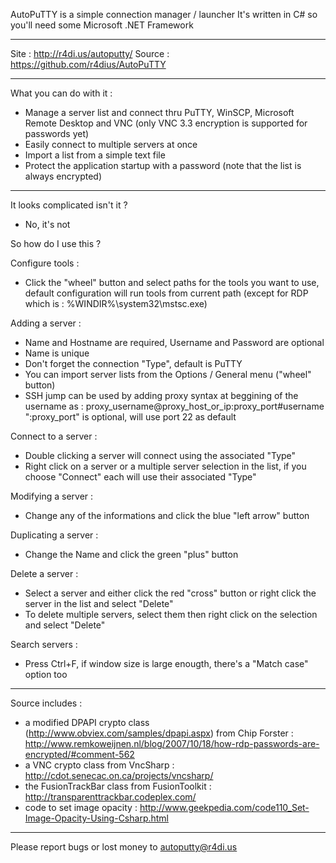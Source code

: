 
 AutoPuTTY is a simple connection manager / launcher
 It's written in C# so you'll need some Microsoft .NET Framework

---------------------------------------------

 Site : http://r4di.us/autoputty/
 Source : https://github.com/r4dius/AutoPuTTY

---------------------------------------------

 What you can do with it :

 - Manage a server list and connect thru PuTTY, WinSCP, Microsoft Remote Desktop and VNC (only VNC 3.3 encryption is supported for passwords yet)
 - Easily connect to multiple servers at once
 - Import a list from a simple text file
 - Protect the application startup with a password (note that the list is always encrypted)

---------------------------------------------

 It looks complicated isn't it ?
 - No, it's not

 So how do I use this ?

 Configure tools :
 - Click the "wheel" button and select paths for the tools you want to use, default configuration will run tools from current path (except for RDP which is : %WINDIR%\system32\mstsc.exe) 

 Adding a server :
 - Name and Hostname are required, Username and Password are optional
 - Name is unique
 - Don't forget the connection "Type", default is PuTTY
 - You can import server lists from the Options / General menu ("wheel" button)
 - SSH jump can be used by adding proxy syntax at beggining of the username as :
     proxy_username@proxy_host_or_ip:proxy_port#username
   ":proxy_port" is optional, will use port 22 as default

 Connect to a server :
 - Double clicking a server will connect using the associated "Type"
 - Right click on a server or a multiple server selection in the list, if you choose "Connect" each will use their associated "Type"
 
 Modifying a server :
 - Change any of the informations and click the blue "left arrow" button

 Duplicating a server :
 - Change the Name and click the green "plus" button

 Delete a server :
 - Select a server and either click the red "cross" button or right click the server in the list and select "Delete"
 - To delete multiple servers, select them then right click on the selection and select "Delete"

 Search servers :
 - Press Ctrl+F, if window size is large enougth, there's a "Match case" option too

---------------------------------------------

 Source includes :

 - a modified DPAPI crypto class (http://www.obviex.com/samples/dpapi.aspx) from Chip Forster : http://www.remkoweijnen.nl/blog/2007/10/18/how-rdp-passwords-are-encrypted/#comment-562
 - a VNC crypto class from VncSharp : http://cdot.senecac.on.ca/projects/vncsharp/
 - the FusionTrackBar class from FusionToolkit : http://transparenttrackbar.codeplex.com/
 - code to set image opacity : http://www.geekpedia.com/code110_Set-Image-Opacity-Using-Csharp.html

---------------------------------------------

 Please report bugs or lost money to autoputty@r4di.us
